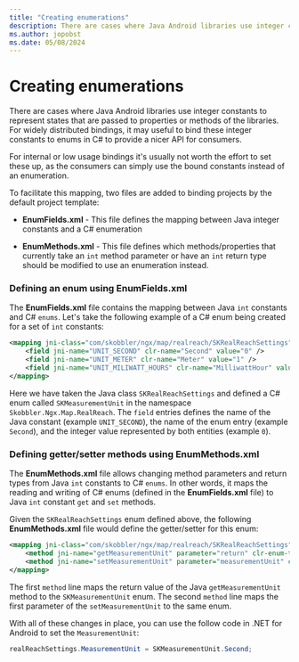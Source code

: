 ```yaml
---
title: "Creating enumerations"
description: There are cases where Java Android libraries use integer constants to represent states that are passed to properties or methods of the libraries. For widely distributed bindings, it may useful to bind these integer constants to enums in C# to provide a nicer API for consumers.
ms.author: jopobst
ms.date: 05/08/2024
---
```


# Creating enumerations

There are cases where Java Android libraries use integer constants to 
represent states that are passed to properties or methods of the 
libraries. For widely distributed bindings, it may useful to bind these 
integer constants to enums in C# to provide a nicer API for consumers. 

For internal or low usage bindings it's usually not worth the effort
to set these up, as the consumers can simply use the bound constants
instead of an enumeration.

To facilitate this mapping, two files are added to binding projects by 
the default project template:

- **EnumFields.xml** - This file defines the mapping between Java integer
constants and a C# enumeration

- **EnumMethods.xml** - This file defines which methods/properties that 
currently take an `int` method parameter or have an `int` return type
should be modified to use an enumeration instead.

### Defining an enum using EnumFields.xml

The **EnumFields.xml** file contains the mapping between Java `int` 
constants and C# `enums`. Let's take the following example of a C# enum 
being created for a set of `int` constants: 

```xml 
<mapping jni-class="com/skobbler/ngx/map/realreach/SKRealReachSettings" clr-enum-type="Skobbler.Ngx.Map.RealReach.SKMeasurementUnit">
    <field jni-name="UNIT_SECOND" clr-name="Second" value="0" />
    <field jni-name="UNIT_METER" clr-name="Meter" value="1" />
    <field jni-name="UNIT_MILIWATT_HOURS" clr-name="MilliwattHour" value="2" />
</mapping>
```

Here we have taken the Java class `SKRealReachSettings` and defined a 
C# enum called `SKMeasurementUnit` in the namespace 
`Skobbler.Ngx.Map.RealReach`. The `field` entries defines the name of 
the Java constant (example `UNIT_SECOND`), the name of the enum entry 
(example `Second`), and the integer value represented by both 
entities (example `0`). 

### Defining getter/setter methods using EnumMethods.xml

The **EnumMethods.xml** file allows changing method parameters and
return types from Java `int` constants to C# `enums`. In other words,
it maps the reading and writing of C# enums (defined in the
**EnumFields.xml** file) to Java `int` constant `get` and `set`
methods.

Given the `SKRealReachSettings` enum defined above, the following
**EnumMethods.xml** file would define the getter/setter for this enum:

```xml
<mapping jni-class="com/skobbler/ngx/map/realreach/SKRealReachSettings">
    <method jni-name="getMeasurementUnit" parameter="return" clr-enum-type="Skobbler.Ngx.Map.RealReach.SKMeasurementUnit" />
    <method jni-name="setMeasurementUnit" parameter="measurementUnit" clr-enum-type="Skobbler.Ngx.Map.RealReach.SKMeasurementUnit" />
</mapping>
```

The first `method` line maps the return value of the Java
`getMeasurementUnit` method to the `SKMeasurementUnit` enum. The
second `method` line maps the first parameter of the
`setMeasurementUnit` to the same enum.

With all of these changes in place, you can use the follow code in 
.NET for Android to set the `MeasurementUnit`: 

```csharp
realReachSettings.MeasurementUnit = SKMeasurementUnit.Second;
```
